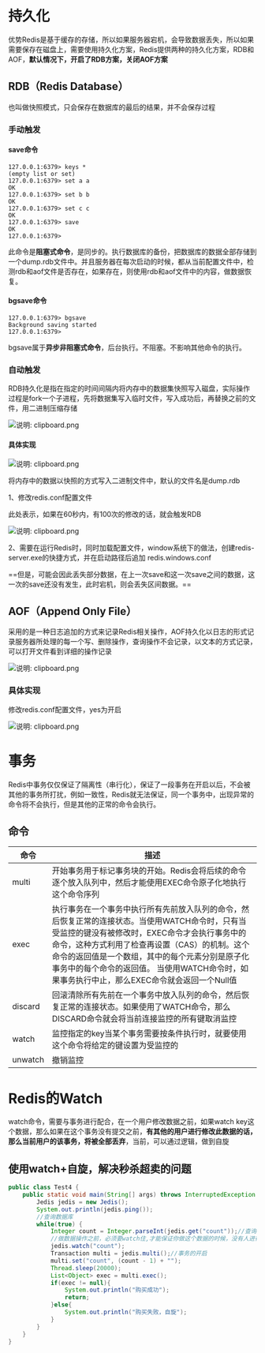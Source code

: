 # 持久化

优势Redis是基于缓存的存储，所以如果服务器宕机，会导致数据丢失，所以如果需要保存在磁盘上，需要使用持久化方案，Redis提供两种的持久化方案，RDB和AOF，**默认情况下，开启了RDB方案，关闭AOF方案**

## RDB（Redis Database）

也叫做快照模式，只会保存在数据库的最后的结果，并不会保存过程

### 手动触发

#### save命令

```dos
127.0.0.1:6379> keys *
(empty list or set)
127.0.0.1:6379> set a a
OK
127.0.0.1:6379> set b b
OK
127.0.0.1:6379> set c c
OK
127.0.0.1:6379> save
OK
127.0.0.1:6379>
```

此命令是**阻塞式命令**，是同步的。执行数据库的备份，把数据库的数据全部存储到一个dump.rdb文件中。并且服务器在每次启动的时候，都从当前配置文件中，检测rdb和aof文件是否存在，如果存在，则使用rdb和aof文件中的内容，做数据恢复。

#### bgsave命令

```dos
127.0.0.1:6379> bgsave
Background saving started
127.0.0.1:6379>
```

bgsave属于**异步非阻塞式命令**，后台执行。不阻塞。不影响其他命令的执行。

### 自动触发

RDB持久化是指在指定的时间间隔内将内存中的数据集快照写入磁盘，实际操作过程是fork一个子进程，先将数据集写入临时文件，写入成功后，再替换之前的文件，用二进制压缩存储

![说明: clipboard.png](https://gitee.com/yh-gh/img-bed/raw/master/202109181346400.gif)

#### 具体实现

![说明: clipboard.png](https://gitee.com/yh-gh/img-bed/raw/master/202109181346261.gif)

将内存中的数据以快照的方式写入二进制文件中，默认的文件名是dump.rdb

1、修改redis.conf配置文件

此处表示，如果在60秒内，有100次的修改的话，就会触发RDB

![说明: clipboard.png](https://gitee.com/yh-gh/img-bed/raw/master/202109181346396.gif)

2、需要在运行Redis时，同时加载配置文件，window系统下的做法，创建redis-server.exe的快捷方式，并在启动路径后追加 redis.windows.conf

==但是，可能会因此丢失部分数据，在上一次save和这一次save之间的数据，这一次的save还没有发生，此时宕机，则会丢失区间数据。==

## AOF（Append Only File）

采用的是一种日志追加的方式来记录Redis相关操作，AOF持久化以日志的形式记录服务器所处理的每一个写、删除操作，查询操作不会记录，以文本的方式记录，可以打开文件看到详细的操作记录

![说明: clipboard.png](https://gitee.com/yh-gh/img-bed/raw/master/202109181346123.gif)

### 具体实现

修改redis.conf配置文件，yes为开启

![说明: clipboard.png](https://gitee.com/yh-gh/img-bed/raw/master/202109181347580.gif)

# 事务

Redis中事务仅仅保证了隔离性（串行化），保证了一段事务在开启以后，不会被其他的事务所打扰，例如一致性，Redis就无法保证，同一个事务中，出现异常的命令将不会执行，但是其他的正常的命令会执行。

## 命令

| 命令    | 描述                                                         |
| ------- | ------------------------------------------------------------ |
| multi   | 开始事务用于标记事务块的开始。Redis会将后续的命令逐个放入队列中，然后才能使用EXEC命令原子化地执行这个命令序列 |
| exec    | 执行事务在一个事务中执行所有先前放入队列的命令，然后恢复正常的连接状态。当使用WATCH命令时，只有当受监控的键没有被修改时，EXEC命令才会执行事务中的命令，这种方式利用了检查再设置（CAS）的机制。这个命令的返回值是一个数组，其中的每个元素分别是原子化事务中的每个命令的返回值。  当使用WATCH命令时，如果事务执行中止，那么EXEC命令就会返回一个Null值 |
| discard | 回滚清除所有先前在一个事务中放入队列的命令，然后恢复正常的连接状态。如果使用了WATCH命令，那么DISCARD命令就会将当前连接监控的所有键取消监控 |
| watch   | 监控指定的key当某个事务需要按条件执行时，就要使用这个命令将给定的键设置为受监控的 |
| unwatch | 撤销监控                                                     |

# Redis的Watch

watch命令，需要与事务进行配合，在一个用户修改数据之前，如果watch key这个数据，那么如果在这个事务没有提交之前，**有其他的用户进行修改此数据的话，那么当前用户的该事务，将被全部丢弃**，当前，可以通过逻辑，做到自旋

## 使用watch+自旋，解决秒杀超卖的问题

```java
public class Test4 {
    public static void main(String[] args) throws InterruptedException {
        Jedis jedis = new Jedis();
        System.out.println(jedis.ping());
        //查询数据库
        while(true) {
            Integer count = Integer.parseInt(jedis.get("count"));//查询数据库的库存
            //做数据操作之前，必须要watch住,才能保证你做这个数据的时候，没有人进行修改
            jedis.watch("count");
            Transaction multi = jedis.multi();//事务的开启
            multi.set("count", (count - 1) + "");
            Thread.sleep(20000);
            List<Object> exec = multi.exec();
            if(exec != null){
                System.out.println("购买成功");
                return;
            }else{
                System.out.println("购买失败，自旋");
            }
        }
    }
}
```

